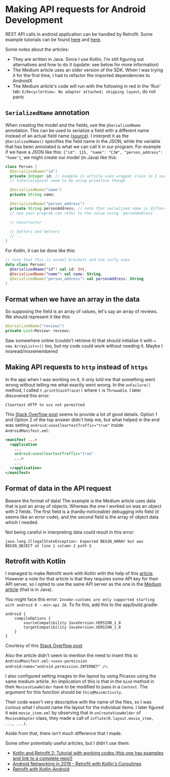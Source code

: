 # Making API requests for Android Development
REST API calls in android application can be handled by Retrofit. Some example tutorials can be found [here](https://www.journaldev.com/13639/retrofit-android-example-tutorial) and [here](https://medium.com/@prakash_pun/retrofit-a-simple-android-tutorial-48437e4e5a23).

Some notes about the articles:
* They are written in Java. Since I use Kotlin, I'm still figuring out alternatives and how to do it (update: see below for more information)
* The Medium article uses an older version of the SDK. When I was trying it for the first time, I had to refactor the imported dependencies to AndroidX
* The Medium article's code will run with the following in red in the 'Run' tab: `E/RecyclerView: No adapter attached; skipping layout`, do not panic

## `SerializedName` annotation
When creating the model and the fields, use the `@SerializedName` annotation. This can be used to serialize a field with a different name instead of an actual field name ([source](https://www.tutorialspoint.com/what-to-use-serializedname-annotation-using-gson-in-java)). I interpret it as the `@SerializedName()` specifies the field name in the JSON, while the variable that has been annotated is what we can call it in our program. For example if we have a JSON like this: `{"id": 115, "name": "CJW", "person_address": "home"}`, we might create our model (in Java) like this:
```java
class Person {
  @SerializedName("id")
  private Integer id; // example in article uses wrapper class so I use it too
  // tutorialspoint seem to be using primitive though

  @SerializedName("name")
  private String name;

  @SerializedName("person_address")
  private String personAddress; // note that serialized name is different
  // now your program can refer to the value using `personAddress`

  // Constructor

  // Setters and Getters
  // ...
}
```

For Kotlin, it can be done like this:
```kotlin
// note that this is normal brackets and not curly ones
data class Person(
  @SerializedName("id") val id: Int,
  @SerializedName("name") val name: String,
  @SerializedName("person_address") val personAddress: String
)
```

## Format when we have an array in the data
So supposing the field is an array of values, let's say an array of reviews. We should represent it like this:
```java
@SerializedName("reviews")
private List<Review> reviews;
```

Saw somewhere online (couldn't retrieve it) that should initialise it with `= new ArrayList<>()` too, but my code could work without needing it. Maybe I misread/misremembered

## Making API requests to `http` instead of `https`
In the app when I was working on it, it only told me that something went wrong without telling me what exactly went wrong. In the `onFailure()` method, I called `t.printStackTrace()` where `t` is `Throwable`. I later discovered this error:
```
Cleartext HTTP to xxx not permitted
```
This [Stack Overflow post](https://stackoverflow.com/questions/45940861/android-8-cleartext-http-traffic-not-permitted) seems to provide a lot of good details. Option 1 and Option 2 of the top answer didn't help me, but what helped in the end was setting `android:usesCleartextTraffic="true"` inside `AndroidManifest.xml`:
```xml
<manifest ...>
  <application
    ...
    android:usesCleartextTraffic="true"
    ...>
    ...
  </application>
</manifest>
```

## Format of data in the API request
Beware the format of data! The example is the Medium article uses data that is just an array of objects. Whereas the one I worked on was an object with 2 fields. The first field is a (hardly-noticeable) debugging info field (it seems like an error code), and the second field is the array of object data which I needed. 

Not being careful in interpreting data could result in this error:
```
java.lang.IllegalStateException: Expected BEGIN_ARRAY but was BEGIN_OBJECT at line 1 column 2 path $ 
```

## Retrofit with Kotlin
I managed to make Retrofit work with Kotlin with the help of this [article](https://dev.to/paulodhiambo/kotlin-and-retrofit-network-calls-2353). However a note for that article is that they requires some API key for their API server, so I opted to use the same API server as the one in the [Medium article](https://medium.com/@prakash_pun/retrofit-a-simple-android-tutorial-48437e4e5a23) (that is in Java).

You might face this error: `Invoke-customs are only supported starting with android 0 --min-api 26`. To fix this, add this to the app/build.gradle:
```
android {
    compileOptions {
        sourceCompatibility JavaVersion.VERSION_1_8
        targetCompatibility JavaVersion.VERSION_1_8
    }
}
```
Courtesy of this [Stack Overflow post](https://stackoverflow.com/questions/49891730/invoke-customs-are-only-supported-starting-with-android-0-min-api-26)

Also the article didn't seem to mention the need to insert this to `AndroidManifest.xml`: `<uses-permission android:name="android.permission.INTERNET" />`.

I also configured setting images to the layout by using Picasso using the same medium article. An implication of this is that in the `bind` method in their `MoviesViewHolder` have to be modified to pass in a `Context`. The argument for this function should be `this@MainActivity`.

Their code wasn't very descriptive with the name of the files, so I was curious what I should name the layout for the individual items. I later figured it was `movie_item.xml` by observing that in `onCreateViewHolder` of `MoviesAdapter` class, they made a call of `inflate(R.layout.movie_item, ..., ...)`.

Aside from that, there isn't much difference that I made.

Some other potentially useful articles, but I didn't use them:
* [Kotlin and Retrofit 2: Tutorial with working codes (this one has examples and link to a complete repo!)](https://medium.com/@elye.project/kotlin-and-retrofit-2-tutorial-with-working-codes-333a4422a890)
* [Android Networking in 2019 - Retrofit with Kotlin's Coroutines](https://android.jlelse.eu/android-networking-in-2019-retrofit-with-kotlins-coroutines-aefe82c4d777)
* [Retrofit with Kotlin-Android](http://www.kotlincodes.com/kotlin/retrofit-with-kotlin/)
